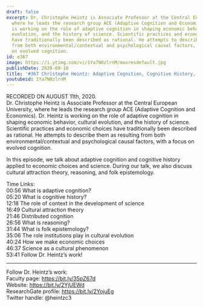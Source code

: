 ```yaml
---
draft: false
excerpt: Dr. Christophe Heintz is Associate Professor at the Central European University,
  where he leads the research group ACE (Adaptive Cognition and Economics). Dr. Heintz
  is working on the role of adaptive cognition in shaping economic behavior, cultural
  evolution, and the history of science. Scientific practices and economic choices
  have traditionally been described as rational. He attempts to describe them as resulting
  from both environmental/contextual and psychological causal factors, with a focus
  on evolved cognition.
id: e367
image: https://i.ytimg.com/vi/1Ya7N0zlrnM/maxresdefault.jpg
publishDate: 2020-09-18
title: '#367 Christophe Heintz: Adaptive Cognition, Cognitive History, and Science'
youtubeid: 1Ya7N0zlrnM
---
```

RECORDED ON AUGUST 11th, 2020.  
Dr. Christophe Heintz is Associate Professor at the Central European University, where he leads the research group ACE (Adaptive Cognition and Economics). Dr. Heintz is working on the role of adaptive cognition in shaping economic behavior, cultural evolution, and the history of science. Scientific practices and economic choices have traditionally been described as rational. He attempts to describe them as resulting from both environmental/contextual and psychological causal factors, with a focus on evolved cognition.

In this episode, we talk about adaptive cognition and cognitive history applied to economic choices and science. During our talk, we also discuss cultural attraction theory, reasoning, and folk epistemology.

Time Links:  
00:56  What is adaptive cognition?  
05:20  What is cognitive history?  
12:18  The role of context in the development of science  
16:49  Cultural attraction theory  
21:46  Distributed cognition  
26:56  What is reasoning?  
31:44  What is folk epistemology?  
35:06  The role institutions play in cultural evolution  
40:24  How we make economic choices  
46:37  Science as a cultural phenomenon  
53:41  Follow Dr. Heintz’s work!

---

Follow Dr. Heintz’s work:  
Faculty page: https://bit.ly/35pZ67d  
Website: https://bit.ly/2YjUEWd  
ResearchGate profile: https://bit.ly/2YojuEg  
Twitter handle: @heintzc3
